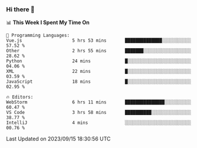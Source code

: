 ### Hi there 👋

<!--
**asdf12303116/asdf12303116** is a ✨ _special_ ✨ repository because its `README.md` (this file) appears on your GitHub profile.

Here are some ideas to get you started:

- 🔭 I’m currently working on ...
- 🌱 I’m currently learning ...
- 👯 I’m looking to collaborate on ...
- 🤔 I’m looking for help with ...
- 💬 Ask me about ...
- 📫 How to reach me: ...
- 😄 Pronouns: ...
- ⚡ Fun fact: ...
-->

<!--START_SECTION:waka-->
📊 **This Week I Spent My Time On** 

```text
💬 Programming Languages: 
Vue.js                   5 hrs 53 mins       ██████████████░░░░░░░░░░░   57.52 % 
Other                    2 hrs 55 mins       ███████░░░░░░░░░░░░░░░░░░   28.62 % 
Python                   24 mins             █░░░░░░░░░░░░░░░░░░░░░░░░   04.06 % 
XML                      22 mins             █░░░░░░░░░░░░░░░░░░░░░░░░   03.59 % 
JavaScript               18 mins             █░░░░░░░░░░░░░░░░░░░░░░░░   02.95 % 

🔥 Editors: 
WebStorm                 6 hrs 11 mins       ███████████████░░░░░░░░░░   60.47 % 
VS Code                  3 hrs 58 mins       ██████████░░░░░░░░░░░░░░░   38.77 % 
IntelliJ                 4 mins              ░░░░░░░░░░░░░░░░░░░░░░░░░   00.76 % 
```


 Last Updated on 2023/09/15 18:30:56 UTC
<!--END_SECTION:waka-->
